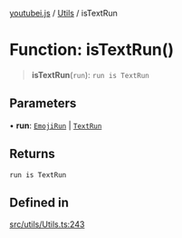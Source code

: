 [youtubei.js](../../../README.md) / [Utils](../README.md) / isTextRun

# Function: isTextRun()

> **isTextRun**(`run`): `run is TextRun`

## Parameters

• **run**: [`EmojiRun`](../../Misc/classes/EmojiRun.md) \| [`TextRun`](../../Misc/classes/TextRun.md)

## Returns

`run is TextRun`

## Defined in

[src/utils/Utils.ts:243](https://github.com/LuanRT/YouTube.js/blob/e54e499ff553dab51e6d9d1aebc090b50fec29ba/src/utils/Utils.ts#L243)

